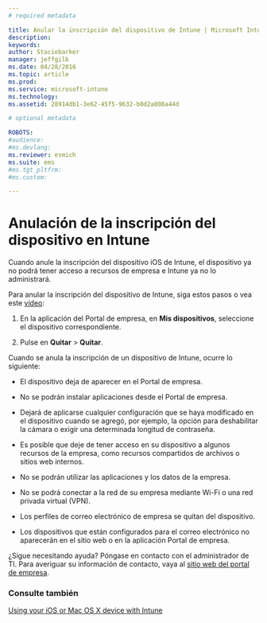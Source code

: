 ```yaml
---
# required metadata

title: Anular la inscripción del dispositivo de Intune | Microsoft Intune
description:
keywords:
author: Staciebarker
manager: jeffgilb
ms.date: 04/28/2016
ms.topic: article
ms.prod:
ms.service: microsoft-intune
ms.technology:
ms.assetid: 28914db1-3e62-45f5-9632-b0d2a808a44d

# optional metadata

ROBOTS:
#audience:
#ms.devlang:
ms.reviewer: esmich
ms.suite: ems
#ms.tgt_pltfrm:
#ms.custom:

---
```



# Anulación de la inscripción del dispositivo en Intune

Cuando anule la inscripción del dispositivo iOS de Intune, el dispositivo ya no podrá tener acceso a recursos de empresa e Intune ya no lo administrará.

Para anular la inscripción del dispositivo de Intune, siga estos pasos o vea este [vídeo](http://aka.ms/kfz8j1):

1.  En la aplicación del Portal de empresa, en **Mis dispositivos**, seleccione el dispositivo correspondiente.

2.  Pulse en **Quitar** &gt; **Quitar**.

Cuando se anula la inscripción de un dispositivo de Intune, ocurre lo siguiente:

-   El dispositivo deja de aparecer en el Portal de empresa.

-   No se podrán instalar aplicaciones desde el Portal de empresa.

-   Dejará de aplicarse cualquier configuración que se haya modificado en el dispositivo cuando se agregó, por ejemplo, la opción para deshabilitar la cámara o exigir una determinada longitud de contraseña.

-   Es posible que deje de tener acceso en su dispositivo a algunos recursos de la empresa, como recursos compartidos de archivos o sitios web internos.

-   No se podrán utilizar las aplicaciones y los datos de la empresa.

-   No se podrá conectar a la red de su empresa mediante Wi-Fi o una red privada virtual (VPN).

-   Los perfiles de correo electrónico de empresa se quitan del dispositivo.

-   Los dispositivos que están configurados para el correo electrónico no aparecerán en el sitio web o en la aplicación Portal de empresa.

¿Sigue necesitando ayuda? Póngase en contacto con el administrador de TI. Para averiguar su información de contacto, vaya al [sitio web del portal de empresa](http://portal.manage.microsoft.com).

### Consulte también
[Using your iOS or Mac OS X device with Intune](using-your-ios-or-mac-os-x-device-with-intune.md)

<!--HONumber=Jun16_HO2-->


